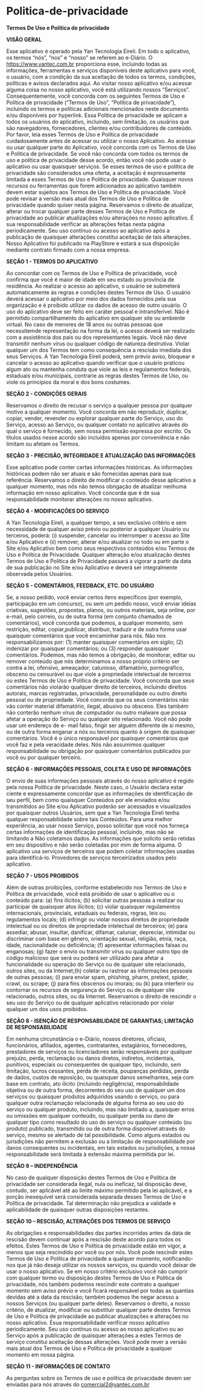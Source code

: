 # Politica-de-privacidade

**Termos De Uso e Política de privacidade**

**VISÃO GERAL**

Esse aplicativo é operado pela Yan Tecnologia Eireli. Em todo o aplicativo, os termos “nós”, “nos”
e “nosso” se referem ao e-Diário. O https://www.yantec.com.br proporciona esse, incluindo todas as
informações, ferramentas e serviços disponíveis deste aplicativo para você, o usuário, com a
condição da sua aceitação de todos os termos, condições, políticas e avisos declarados aqui.
Ao visitar nosso aplicativo e/ou acessar alguma coisa no nosso aplicativo, você está utilizando
nossos “Serviços”. Consequentemente, você concorda com os seguintes Termos de Uso e Política
de privacidade (“Termos de Uso”, “Política de privacidade”), incluindo os termos e políticas
adicionais mencionados neste documento e/ou disponíveis por hyperlink. Essa Política de
privacidade se aplicam a todos os usuários do aplicativo, incluindo, sem limitação, os usuários que
são navegadores, fornecedores, clientes e/ou contribuidores de conteúdo.
Por favor, leia esses Termos de Uso e Política de privacidade cuidadosamente antes de acessar ou
utilizar o nosso Aplicativo. Ao acessar ou usar qualquer parte do Aplicativo, você concorda com os
Termos de Uso e Política de privacidade. Se você não concorda com todos os termos de uso e
política de privacidade desse acordo, então você não pode usar o aplicativo ou usar quaisquer
serviços. Se esses termos de uso e política de privacidade são considerados uma oferta, a aceitação é
expressamente limitada a esses Termos de Uso e Política de privacidade.
Quaisquer novos recursos ou ferramentas que forem adicionados ao aplicativo também devem estar
sujeitos aos Termos de Uso e Política de privacidade. Você pode revisar a versão mais atual dos
Termos de Uso e Política de privacidade quando quiser nesta página. Reservamos o direito de
atualizar, alterar ou trocar qualquer parte desses Termos de Uso e Política de privacidade ao
publicar atualizações e/ou alterações no nosso aplicativo. É sua responsabilidade verificar as
alterações feitas nesta página periodicamente. Seu uso contínuo ou acesso ao aplicativo após a
publicação de quaisquer alterações constitui aceitação de tais alterações.
Nosso Aplicativo foi publicado na PlayStore e estará a sua disposição mediante contrato firmado
com a nossa empresa.

**SEÇÃO 1 - TERMOS DO APLICATIVO**

Ao concordar com os Termos de Uso e Política de privacidade, você confirma que você é maior de
idade em seu estado ou província de residência.
Ao realizar o acesso ao aplicativo, o usuário se submeterá automaticamente às regras e condições
destes Termos de Uso. O usuário deverá acessar o aplicativo por meio dos dados fornecidos pela sua
organização e é proibido utilizar os dados de acesso de outro usuário. O uso do aplicativo deve ser
feito em caráter pessoal e intransferível. Não é permitido compartilhamento do aplicativo em
qualquer site ou ambiente virtual. No caso de menores de 18 anos ou outras pessoas que necessitemde representação na forma da lei, o acesso deverá ser realizado com a assistência dos pais ou dos
representantes legais.
Você não deve transmitir nenhum vírus ou qualquer código de natureza destrutiva. Violar qualquer
um dos Termos tem como consequência a rescisão imediata dos seus Serviços. A Yan Tecnologia
Eireli poderá, sem prévio aviso, bloquear e cancelar o acesso ao aplicativo quando verificar que o
usuário praticou algum ato ou mantenha conduta que viole as leis e regulamentos federais, estaduais
e/ou municipais, contrarie as regras destes Termos de Uso, ou viole os princípios da moral e dos
bons costumes.

**SEÇÃO 2 - CONDIÇÕES GERAIS**

Reservamos o direito de recusar o serviço a qualquer pessoa por qualquer motivo a qualquer
momento.
Você concorda em não reproduzir, duplicar, copiar, vender, revender ou explorar qualquer parte do
Serviço, uso do Serviço, acesso ao Serviço, ou qualquer contato no aplicativo através do qual o
serviço é fornecido, sem nossa permissão expressa por escrito.
Os títulos usados nesse acordo são incluídos apenas por conveniência e não limitam ou afetam os
Termos.

**SEÇÃO 3 - PRECISÃO, INTEGRIDADE E ATUALIZAÇÃO DAS INFORMAÇÕES**

Esse aplicativo pode conter certas informações históricas. As informações históricas podem não ser
atuais e são fornecidas apenas para sua referência. Reservamos o direito de modificar o conteúdo
desse aplicativo a qualquer momento, mas nós não temos obrigação de atualizar nenhuma
informação em nosso aplicativo. Você concorda que é de sua responsabilidade monitorar alterações
no nosso aplicativo.

**SEÇÃO 4 - MODIFICAÇÕES DO SERVIÇO**

A Yan Tecnologia Eireli, a qualquer tempo, a seu exclusivo critério e sem necessidade de qualquer
aviso prévio ou posterior a qualquer Usuário ou terceiros, poderá: (i) suspender, cancelar ou
interromper o acesso ao Site e/ou Aplicativo e (ii) remover, alterar e/ou atualizar no todo ou em
parte o Site e/ou Aplicativo bem como seus respectivos conteúdos e/ou Termos de Uso e Política de
Privacidade. Qualquer alteração e/ou atualização destes Termos de Uso e Política de Privacidade
passará a vigorar a partir da data de sua publicação no Site e/ou Aplicativo e deverá ser
integralmente observada pelos Usuários.

**SEÇÃO 5 - COMENTÁRIOS, FEEDBACK, ETC. DO USUÁRIO**

Se, a nosso pedido, você enviar certos itens específicos (por exemplo, participação em um
concurso), ou sem um pedido nosso, você enviar ideias criativas, sugestões, propostas, planos, ou
outros materiais, seja online, por e-mail, pelo correio, ou de outra forma (em conjunto chamados de
comentários), você concorda que podemos, a qualquer momento, sem restrição, editar, copiar,publicar, distribuir, traduzir e de outra forma usar quaisquer comentários que você encaminhar para
nós. Não nos responsabilizamos por: (1) manter quaisquer comentários em sigilo; (2) indenizar por
quaisquer comentários; ou (3) responder quaisquer comentários.
Podemos, mas não temos a obrigação, de monitorar, editar ou remover conteúdo que nós
determinamos a nosso próprio critério ser contra a lei, ofensivo, ameaçador, calunioso, difamatório,
pornográfico, obsceno ou censurável ou que viole a propriedade intelectual de terceiros ou estes
Termos de Uso e Política de privacidade.
Você concorda que seus comentários não violarão qualquer direito de terceiros, incluindo direitos
autorais, marcas registradas, privacidade, personalidade ou outro direito pessoal ou de propriedade.
Você concorda que os seus comentários não vão conter material difamatório, ilegal, abusivo ou
obsceno. Eles também não conterão nenhum vírus de computador ou outro malware que possa
afetar a operação do Serviço ou qualquer site relacionado. Você não pode usar um endereço de e-
mail falso, fingir ser alguém diferente de si mesmo, ou de outra forma enganar a nós ou terceiros
quanto à origem de quaisquer comentários. Você é o único responsável por quaisquer comentários
que você faz e pela veracidade deles. Nós não assumimos qualquer responsabilidade ou obrigação
por quaisquer comentários publicados por você ou por qualquer terceiro.

**SEÇÃO 6 - INFORMAÇÕES PESSOAIS, COLETA E USO DE INFORMAÇÕES**

O envio de suas informações pessoais através do nosso aplicativo é regido pela nossa Política de
privacidade. Neste caso, o Usuário declara estar ciente e expressamente concordar que as
informações de identificação de seu perfil, bem como quaisquer Conteúdos por ele enviados e/ou
transmitidos ao Site e/ou Aplicativo poderão ser acessados e visualizados por quaisquer outros
Usuários, sem que a Yan Tecnologia Eireli tenha qualquer responsabilidade sobre tais Conteúdos.
Para uma melhor experiência, ao usar nosso Serviço, posso solicitar que você nos forneça certas
informações de identificação pessoal, incluindo, mas não se limitando a Não coletamos dados. As
informações que solicito serão retidas em seu dispositivo e não serão coletadas por mim de forma
alguma.
O aplicativo usa serviços de terceiros que podem coletar informações usadas para identificá-lo.
Provedores de serviços terceirizados usados pelo aplicativo.

**SEÇÃO 7 - USOS PROIBIDOS**

Além de outras proibições, conforme estabelecido nos Termos de Uso e Política de privacidade,
você está proibido de usar o aplicativo ou o conteúdo para: (a) fins ilícitos; (b) solicitar outras
pessoas a realizar ou participar de quaisquer atos ilícitos; (c) violar quaisquer regulamentos
internacionais, provinciais, estaduais ou federais, regras, leis ou regulamentos locais; (d) infringir
ou violar nossos direitos de propriedade intelectual ou os direitos de propriedade intelectual de
terceiros; (e) para assediar, abusar, insultar, danificar, difamar, caluniar, depreciar, intimidar ou
discriminar com base em gênero, orientação sexual, religião, etnia, raça, idade, nacionalidade ou
deficiência; (f) apresentar informações falsas ou enganosas; (g) fazer o envio ou transmitir vírus ou
qualquer outro tipo de código malicioso que será ou poderá ser utilizado para afetar a
funcionalidade ou operação do Serviço ou de qualquer site relacionado, outros sites, ou da Internet;(h) coletar ou rastrear as informações pessoais de outras pessoas; (i) para enviar spam, phishing,
pharm, pretext, spider, crawl, ou scrape; (j) para fins obscenos ou imorais; ou (k) para interferir ou
contornar os recursos de segurança do Serviço ou de qualquer site relacionado, outros sites, ou da
Internet. Reservamos o direito de rescindir o seu uso do Serviço ou de qualquer aplicativo
relacionado por violar qualquer um dos usos proibidos.

**SEÇÃO 8 - ISENÇÃO DE RESPONSABILIDADE DE GARANTIAS; LIMITAÇÃO DE
RESPONSABILIDADE**

Em nenhuma circunstância o e-Diário, nossos diretores, oficiais, funcionários, afiliados, agentes,
contratantes, estagiários, fornecedores, prestadores de serviços ou licenciadores serão responsáveis
por qualquer prejuízo, perda, reclamação ou danos diretos, indiretos, incidentais, punitivos,
especiais ou consequentes de qualquer tipo, incluindo, sem limitação, lucros cessantes, perda de
receita, poupanças perdidas, perda de dados, custos de reposição, ou quaisquer danos semelhantes,
seja com base em contrato, ato ilícito (incluindo negligência), responsabilidade objetiva ou de outra
forma, decorrentes do seu uso de qualquer um dos serviços ou quaisquer produtos adquiridos
usando o serviço, ou para qualquer outra reclamação relacionada de alguma forma ao seu uso do
serviço ou qualquer produto, incluindo, mas não limitado a, quaisquer erros ou omissões em
qualquer conteúdo, ou qualquer perda ou dano de qualquer tipo como resultado do uso do serviço
ou qualquer conteúdo (ou produto) publicado, transmitido ou de outra forma disponível através do
serviço, mesmo se alertado de tal possibilidade. Como alguns estados ou jurisdições não permitem a
exclusão ou a limitação de responsabilidade por danos consequentes ou incidentais, em tais estados
ou jurisdições, a nossa responsabilidade será limitada à extensão máxima permitida por lei.

**SEÇÃO 9 – INDEPENDÊNCIA**

No caso de qualquer disposição destes Termos de Uso e Política de privacidade ser considerada
ilegal, nula ou ineficaz, tal disposição deve, contudo, ser aplicável até ao limite máximo permitido
pela lei aplicável, e a porção inexequível será considerada separada desses Termos de Uso e Política
de privacidade. Tal determinação não prejudica a validade e aplicabilidade de quaisquer outras
disposições restantes.

**SEÇÃO 10 – RESCISÃO, ALTERAÇÕES DOS TERMOS DE SERVIÇO**

As obrigações e responsabilidades das partes incorridas antes da data de rescisão devem continuar
após a rescisão deste acordo para todos os efeitos. Estes Termos de Uso e Política de privacidade
estão em vigor, a menos que seja rescindido por você ou por nós. Você pode rescindir estes Termos
de Uso e Política de privacidade a qualquer momento, notificando-nos que já não deseja utilizar os
nossos serviços, ou quando você deixar de usar o nosso aplicativo.
Se em nosso critério exclusivo você não cumprir com qualquer termo ou disposição destes Termos
de Uso e Política de privacidade, nós também podemos rescindir este contrato a qualquer momento
sem aviso prévio e você ficará responsável por todas as quantias devidas até a data da rescisão;
também podemos lhe negar acesso a nossos Serviços (ou qualquer parte deles).
Reservamos o direito, a nosso critério, de atualizar, modificar ou substituir qualquer parte destes
Termos de Uso e Política de privacidade ao publicar atualizações e alterações no nosso aplicativo. Ésua responsabilidade verificar nosso aplicativo periodicamente. Seu uso contínuo ou acesso ao
nosso aplicativo ou ao Serviço após a publicação de quaisquer alterações a estes Termos de serviço
constitui aceitação dessas alterações.
Você pode rever a versão mais atual dos Termos de Uso e Política de privacidade a qualquer
momento em nossa página.

**SEÇÃO 11 - INFORMAÇÕES DE CONTATO**

As perguntas sobre os Termos de uso e política de privacidade devem ser enviadas para nós através
do comercial2@yantec.com.br

